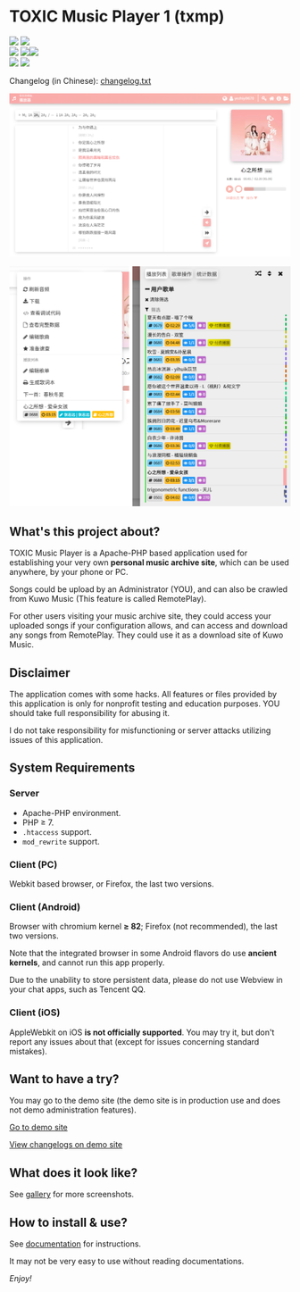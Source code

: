 TOXIC Music Player 1 (txmp)
===========================

![][latest_version] ![][build_date]  
[![][license]][license_link] ![][dev_php_version]![][should_work_php_version]  
![][rp_kuwo] ![][rp_kuwo_date]

[latest_version]: https://img.shields.io/badge/Version-v128m-green.svg?style=flat-square
[build_date]: https://img.shields.io/badge/Build%20Date-20230719-blue.svg?style=flat-square
[dev_php_version]: https://img.shields.io/badge/PHP-8.1.10-green.svg?style=flat-square
[should_work_php_version]: https://img.shields.io/badge/7.1+-lightgreen.svg?style=flat-square
[license]: https://img.shields.io/badge/License-MIT-green.svg?style=flat-square
[license_link]: https://mit-license.org/

[rp_kuwo]: https://img.shields.io/badge/RemotePlay-Kuwo%20Music-orange.svg?style=flat-square
[rp_kuwo_date]: https://img.shields.io/badge/API%20On-20230718-orange.svg?style=flat-square

Changelog (in Chinese): [changelog.txt](./changelog/changelog.txt)

![](./_docs/gallery/detailed-walkthrough/player-index.png)

![](./_docs/gallery/detailed-walkthrough/combined1.png)

## What's this project about?

TOXIC Music Player is a Apache-PHP based application used for establishing your very own **personal music archive site**, which can be used anywhere, by your phone or PC.

Songs could be upload by an Administrator (YOU), and can also be crawled from Kuwo Music (This feature is called RemotePlay).

For other users visiting your music archive site, they could access your uploaded songs if your configuration allows, and can access and download any songs from RemotePlay. They could use it as a download site of Kuwo Music.

## Disclaimer

The application comes with some hacks. All features or files provided by this application is only for nonprofit testing and education purposes. YOU should take full responsibility for abusing it.

I do not take responsibility for misfunctioning or server attacks utilizing issues of this application.

## System Requirements

### Server

- Apache-PHP environment.
- PHP ≥ 7.
- `.htaccess` support.
- `mod_rewrite` support.

### Client (PC)

Webkit based browser, or Firefox, the last two versions.

### Client (Android)

Browser with chromium kernel **≥ 82**; Firefox (not recommended), the last two versions.

Note that the integrated browser in some Android flavors do use **ancient kernels**, and cannot run this app properly.

Due to the unability to store persistent data, please do not use Webview in your chat apps, such as Tencent QQ.

### Client (iOS)

AppleWebkit on iOS **is not officially supported**. You may try it, but don't report any issues about that (except for issues concerning standard mistakes).

## Want to have a try?

You may go to the demo site (the demo site is in production use and does not demo administration features).

[Go to demo site](https://ak-ioi.com/apps/music/)

[View changelogs on demo site](https://ak-ioi.com/apps/music/version-history)

## What does it look like?

See [gallery](./_docs/gallery/) for more screenshots.

## How to install & use?

See [documentation](./_docs/documentation/) for instructions.

It may not be very easy to use without reading documentations.

*Enjoy!*
